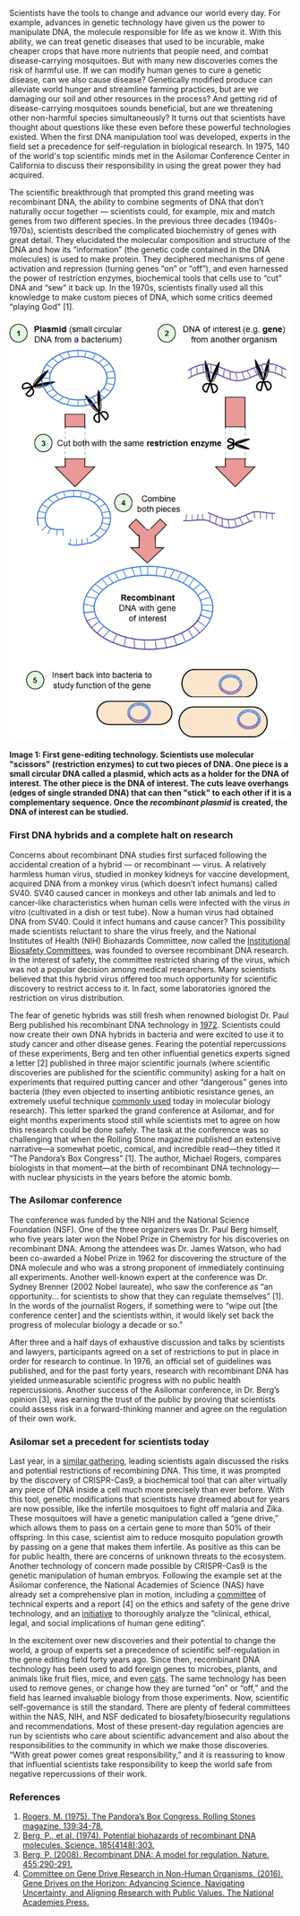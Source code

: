 Scientists have the tools to change and advance our world every day. For example, advances in genetic technology have given us the power to manipulate DNA, the molecule responsible for life as we know it. With this ability, we can treat genetic diseases that used to be incurable, make cheaper crops that have more nutrients that people need, and combat disease-carrying mosquitoes.  But with many new discoveries comes the risk of harmful use. If we can modify human genes to cure a genetic disease, can we also cause disease? Genetically modified produce can alleviate world hunger and streamline farming practices, but are we damaging our soil and other resources in the process? And getting rid of disease-carrying mosquitoes sounds beneficial, but are we threatening other non-harmful species simultaneously? It turns out that scientists have thought about questions like these even before these powerful technologies existed. When the first DNA manipulation tool was developed, experts in the field set a precedence for self-regulation in biological research. In 1975, 140 of the world's top scientific minds met in the Asilomar Conference Center in California to discuss their responsibility in using the great power they had acquired.

The scientific breakthrough that prompted this grand meeting was recombinant DNA, the ability to combine segments of DNA that don’t naturally occur together — scientists could, for example, mix and match genes from two different species. In the previous three decades (1940s-1970s), scientists described the complicated biochemistry of genes with great detail. They elucidated the molecular composition and structure of the DNA and how its “information” (the genetic code contained in the DNA molecules) is used to make protein. They deciphered mechanisms of gene activation and repression (turning genes “on” or “off”), and even harnessed the power of restriction enzymes, biochemical tools that cells use to “cut” DNA and “sew” it back up. In the 1970s, scientists finally used all this knowledge to make custom pieces of DNA, which some critics deemed “playing God" [1].

![](./images/gene_editing.png)

**Image 1:  First gene-editing technology. Scientists use molecular "scissors" (restriction enzymes) to cut two pieces of DNA. One piece is a small circular DNA called a plasmid, which acts as a holder for the DNA of interest. The other piece is the DNA of interest. The cuts leave overhangs (edges of single stranded DNA) that can then "stick" to each other if it is a complementary sequence. Once the _recombinant plasmid_ is created, the DNA of interest can be studied.**

### First DNA hybrids and a complete halt on research

Concerns about recombinant DNA studies first surfaced following the accidental creation of a hybrid — or recombinant — virus. A relatively harmless human virus, studied in monkey kidneys for vaccine development, acquired DNA from a monkey virus (which doesn’t infect humans) called SV40. SV40 caused cancer in monkeys and other lab animals and led to cancer-like characteristics when human cells were infected with the virus _in vitro_ (cultivated in a dish or test tube). Now a human virus had obtained DNA from SV40. Could it infect humans and cause cancer? This possibility made scientists reluctant to share the virus freely, and the National Institutes of Health (NIH) Biohazards Committee, now called the [Institutional Biosafety Committees](http://osp.od.nih.gov/office-biotechnology-activities/biosafety/institutional-biosafety-committees), was founded to oversee recombinant DNA research. In the interest of safety, the committee restricted sharing of the virus, which was not a popular decision among medical researchers. Many scientists believed that this hybrid virus offered too much opportunity for scientific discovery to restrict access to it. In fact, some laboratories ignored the restriction on virus distribution.

The fear of genetic hybrids was still fresh when renowned biologist Dr. Paul Berg published his recombinant DNA technology in [1972](http://www.genomenewsnetwork.org/resources/timeline/1972_Berg.php).  Scientists could now create their own DNA hybrids in bacteria and were excited to use it to study cancer and other disease genes. Fearing the potential repercussions of these experiments, Berg and ten other influential genetics experts signed a letter [2] published in three major scientific journals (where scientific discoveries are published for the scientific community) asking for a halt on experiments that required putting cancer and other “dangerous" genes into bacteria (they even objected to inserting antibiotic resistance genes, an extremely useful technique [commonly used](http://blog.addgene.org/plasmids-101-everything-you-need-to-know-about-antibiotic-resistance-genes) today in molecular biology research). This letter sparked the grand conference at Asilomar, and for eight months experiments stood still while scientists met to agree on how this research could be done safely. The task at the conference was so challenging that when the Rolling Stone magazine published an extensive narrative—a somewhat poetic, comical, and incredible read—they titled it “The Pandora’s Box Congress” [1]. The author, Michael Rogers, compares biologists in that moment—at the birth of recombinant DNA technology—with nuclear physicists in the years before the atomic bomb.

### The Asilomar conference

The conference was funded by the NIH and the National Science Foundation (NSF). One of the three organizers was Dr. Paul Berg himself, who five years later won the Nobel Prize in Chemistry for his discoveries on recombinant DNA. Among the attendees was Dr. James Watson, who had been co-awarded a Nobel Prize in 1962 for discovering the structure of the DNA molecule and who was a strong proponent of immediately continuing all experiments. Another well-known expert at the conference was Dr. Sydney Brenner (2002 Nobel laureate), who saw the conference as “an opportunity… for scientists to show that they can regulate themselves” [1]. In the words of the journalist Rogers, if something were to “wipe out [the conference center] and the scientists within, it would likely set back the progress of molecular biology a decade or so.”

After three and a half days of exhaustive discussion and talks by scientists and lawyers, participants agreed on a set of restrictions to put in place in order for research to continue. In 1976, an official set of guidelines was published, and for the past forty years, research with recombinant DNA has yielded unmeasurable scientific progress with no public health repercussions. Another success of the Asilomar conference, in Dr. Berg’s opinion [3], was earning the trust of the public by proving that scientists could assess risk in a forward-thinking manner and agree on the regulation of their own work.

### Asilomar set a precedent for scientists today

Last year, in a [similar gathering](https://law.stanford.edu/2015/04/04/of-science-crispr-cas9-and-asilomar/), leading scientists again discussed the risks and potential restrictions of recombining DNA. This time, it was prompted by the discovery of CRISPR-Cas9, a biochemical tool that can alter virtually any piece of DNA inside a cell much more precisely than ever before. With this tool, genetic modifications that scientists have dreamed about for years are now possible, like the infertile mosquitoes to fight off malaria and Zika. These mosquitoes will have a genetic manipulation called a “gene drive,” which allows them to pass on a certain gene to more than 50% of their offspring. In this case, scientist aim to reduce mosquito population growth by passing on a gene that makes them infertile. As positive as this can be for public health, there are concerns of unknown threats to the ecosystem. Another technology of concern made possible by CRISPR-Cas9 is the genetic manipulation of human embryos. Following the example set at the Asilomar conference, the National Academies of Science (NAS) have already set a comprehensive plan in motion, including a [committee](http://www8.nationalacademies.org/cp/CommitteeView.aspx?key=49717) of technical experts and a report [4] on the ethics and safety of the gene drive technology, and an [initiative](http://www.nationalacademies.org/gene-editing/index.htm) to thoroughly analyze the “clinical, ethical, legal, and social implications of human gene editing”.

In the excitement over new discoveries and their potential to change the world, a group of experts set a precedence of scientific self-regulation in the gene editing field forty years ago. Since then, recombinant DNA technology has been used to add foreign genes to microbes, plants, and animals like fruit flies, mice, and even [cats](https://www.theguardian.com/science/2011/sep/11/genetically-modified-glowing-cats). The same technology has been used to remove genes, or change how they are turned “on” or “off,” and the field has learned invaluable biology from those experiments. Now, scientific self-governance is still the standard. There are plenty of federal committees within the NAS, NIH, and NSF dedicated to biosafety/biosecurity regulations and recommendations. Most of these present-day regulation agencies are run by scientists who care about scientific advancement and also about the responsibilities to the community in which we make those discoveries. “With great power comes great responsibility,” and it is reassuring to know that influential scientists take responsibility to keep the world safe from negative repercussions of their work.

### References

1.	[Rogers, M. (1975). The Pandora’s Box Congress. Rolling Stones magazine. 139:34-78.](http://libgallery.cshl.edu/items/show/85616)
2.	[Berg, P., et al. (1974). Potential biohazards of recombinant DNA molecules. Science. 185(4148):303.](https://www.mcdb.ucla.edu/Research/Goldberg/HC70A_W10/pdf/BergLetter.pdf)
3.	[Berg, P. (2008). Recombinant DNA: A model for regulation. Nature. 455:290-291.](https://weblogin.stanford.edu/login/?RT=V+mh6tnU2ROrH5RJGabxgvsD1eWBoUyEl8uWJFQy1v7L0OAI4Hb0MX5ou7+t92hs4S2go5kIeKNIlr3fxBk17fUywgQguop63Hz9xVvCSi3HIMo6nyc6LwGEi7rnH+ATu4ZhyRCZNnXDGSpyhLNBzi2LZfQTTzqD3BfbY2i0nhOObDcGRYAT1AHYTlSukIINpz8BNyEmzErLjGA65Y07DEpVp7mwQa++FyZEAW5Fptj0lL0EB/D0uizMWMvYOhQ/5OrbZVKB4eVcSmG3KVkBDzd4CDuLREi0HhY8PLhKgGJwTNVNBz8F7TXVeI7KVTZ3xw3twA==;ST=V+mXbzDP8MIuBVR2B6TdVZT7QvrZ+S1V4f2A5Iv1fMs5DVlEL0sBvnqfOXYOmHMeGz9eNRksK98/I7kYDXEdAQHnZQg0gkatN88/tck3WI17EbmZJTO8WKiT5+IZXFOBXdUabnoFO7XZBCkyOgaaHuPQH7/WChO9d9TF2o4da1VAT+86r4ja+mOVDrql23qvOicqwA==)
4.	[Committee on Gene Drive Research in Non-Human Organisms. (2016). Gene Drives on the Horizon:
Advancing Science, Navigating Uncertainty, and Aligning Research with Public Values. The National Academies Press.](http://nas-sites.org/gene-drives/2015/08/04/about-the-study/)
